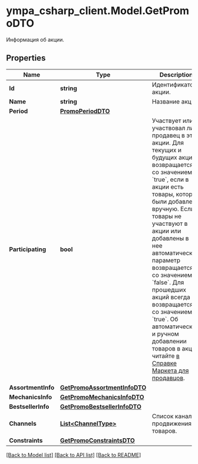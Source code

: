 # ympa_csharp_client.Model.GetPromoDTO
Информация об акции.

## Properties

Name | Type | Description | Notes
------------ | ------------- | ------------- | -------------
**Id** | **string** | Идентификатор акции. | 
**Name** | **string** | Название акции. | 
**Period** | [**PromoPeriodDTO**](PromoPeriodDTO.md) |  | 
**Participating** | **bool** | Участвует или участвовал ли продавец в этой акции.  Для текущих и будущих акций возвращается со значением &#x60;true&#x60;, если в акции есть товары, которые были добавлены вручную. Если товары не участвуют в акции или добавлены в нее автоматически, параметр возвращается со значением &#x60;false&#x60;.  Для прошедших акций всегда возвращается со значением &#x60;true&#x60;.  Об автоматическом и ручном добавлении товаров в акцию читайте [в Справке Маркета для продавцов](https://yandex.ru/support2/marketplace/ru/marketing/promos/market/index).  | 
**AssortmentInfo** | [**GetPromoAssortmentInfoDTO**](GetPromoAssortmentInfoDTO.md) |  | 
**MechanicsInfo** | [**GetPromoMechanicsInfoDTO**](GetPromoMechanicsInfoDTO.md) |  | 
**BestsellerInfo** | [**GetPromoBestsellerInfoDTO**](GetPromoBestsellerInfoDTO.md) |  | 
**Channels** | [**List&lt;ChannelType&gt;**](ChannelType.md) | Список каналов продвижения товаров. | [optional] 
**Constraints** | [**GetPromoConstraintsDTO**](GetPromoConstraintsDTO.md) |  | [optional] 

[[Back to Model list]](../README.md#documentation-for-models) [[Back to API list]](../README.md#documentation-for-api-endpoints) [[Back to README]](../README.md)

